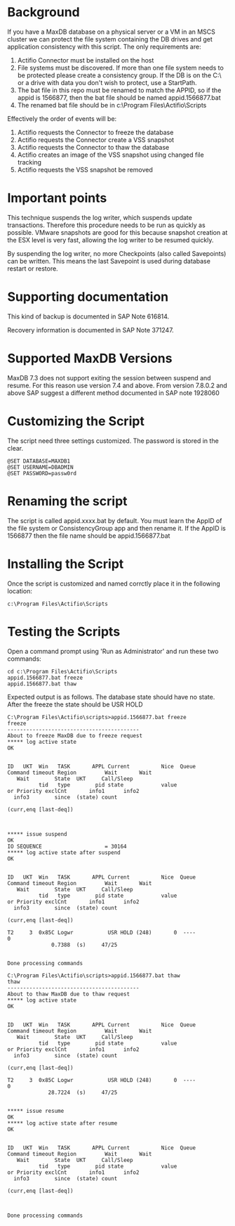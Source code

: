 # Background

If you have a MaxDB database on a physical server or a VM in an MSCS cluster we can protect the file system containing the DB drives and get application consistency with this script. The only requirements are:

1)  Actifio Connector must be installed on the host
2)  File systems must be discovered.   If more than one file system needs to be protected please create a consistency group.  If the DB is on the C:\ or a drive with data you don't wish to protect, use a StartPath.
3)  The bat file in this repo must be renamed to match the APPID, so if the appid is 1566877, then the bat file should be named appid.1566877.bat
4)  The renamed bat file should be in c:\Program Files\Actifio\Scripts

Effectively the order of events will be:

1)  Actifio requests the Connector to freeze the database
2)  Actifio requests the Connector create a VSS snapshot
3)  Actifio requests the Connector to thaw the database
4)  Actifio creates an image of the VSS snapshot using changed file tracking
5)  Actifio requests the VSS snapshot be removed

# Important points

This technique suspends the log writer, which suspends update transactions.  Therefore this procedure needs to be run as quickly as possible.  VMware snapshots are good for this because snapshot creation at the ESX level is very fast, allowing the log writer to be resumed quickly.

By suspending the log writer, no more Checkpoints (also called Savepoints) can be written.  This means the last Savepoint is used during database restart or restore.


# Supporting documentation

This kind of backup is documented in SAP Note 616814.

Recovery information is documented in SAP Note 371247.  

# Supported MaxDB Versions

MaxDB 7.3 does not support exiting the session between suspend and resume.  For this reason use version 7.4 and above.
From version 7.8.0.2 and above SAP suggest a different method documented in SAP note 1928060

# Customizing the Script

The script need three settings customized.   The password is stored in the clear.

```
@SET DATABASE=MAXDB1
@SET USERNAME=DBADMIN
@SET PASSWORD=passw0rd
```

# Renaming the script

The script is called appid.xxxx.bat by default.   You must learn the AppID of the file system or ConsistencyGroup app and then rename it.   If the AppID is 1566877 then the file name should be appid.1566877.bat

# Installing the Script

Once the script is customized and named corrctly place it in the following location:
```
c:\Program Files\Actifio\Scripts
```

# Testing the Scripts

Open a command prompt using 'Run as Administrator' and run these two commands:
```
cd c:\Program Files\Actifio\Scripts
appid.1566877.bat freeze
appid.1566877.bat thaw
```
Expected output is as follows.
The database state should have no state.  After the freeze the state should be USR HOLD
```
C:\Program Files\Actifio\scripts>appid.1566877.bat freeze
freeze
------------------------------------------
About to freeze MaxDB due to freeze request
***** log active state
OK


ID   UKT  Win   TASK       APPL Current          Nice  Queue          Command timeout Region         Wait       Wait
   Wait        State  UKT     Call/Sleep
          tid   type        pid state            value                    or Priority exclCnt       info1      info2
  info3        since  (state) count
                                                                (curr,enq [last-deq])



***** issue suspend
OK
IO SEQUENCE                    = 30164
***** log active state after suspend
OK


ID   UKT  Win   TASK       APPL Current          Nice  Queue          Command timeout Region         Wait       Wait
   Wait        State  UKT     Call/Sleep
          tid   type        pid state            value                    or Priority exclCnt       info1      info2
  info3        since  (state) count
                                                                (curr,enq [last-deq])

T2     3  0x85C Logwr           USR HOLD (248)       0  ----                          0
              0.7388  (s)     47/25


Done processing commands

C:\Program Files\Actifio\scripts>appid.1566877.bat thaw
thaw
------------------------------------------
About to thaw MaxDB due to thaw request
***** log active state
OK


ID   UKT  Win   TASK       APPL Current          Nice  Queue          Command timeout Region         Wait       Wait
   Wait        State  UKT     Call/Sleep
          tid   type        pid state            value                    or Priority exclCnt       info1      info2
  info3        since  (state) count
                                                                (curr,enq [last-deq])

T2     3  0x85C Logwr           USR HOLD (248)       0  ----                          0
             28.7224  (s)     47/25


***** issue resume
OK
***** log active state after resume
OK


ID   UKT  Win   TASK       APPL Current          Nice  Queue          Command timeout Region         Wait       Wait
   Wait        State  UKT     Call/Sleep
          tid   type        pid state            value                    or Priority exclCnt       info1      info2
  info3        since  (state) count
                                                                (curr,enq [last-deq])



Done processing commands
```
